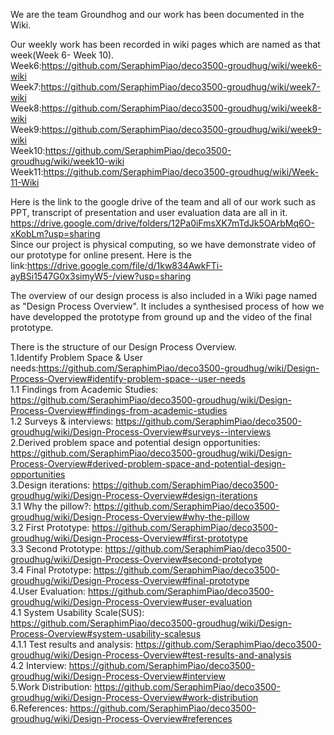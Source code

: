 We are the team Groundhog and our work has been documented in the Wiki.


Our weekly work has been recorded in wiki pages which are named as that week(Week 6- Week 10).  
Week6:https://github.com/SeraphimPiao/deco3500-groudhug/wiki/week6-wiki  
Week7:https://github.com/SeraphimPiao/deco3500-groudhug/wiki/week7-wiki  
Week8:https://github.com/SeraphimPiao/deco3500-groudhug/wiki/week8-wiki  
Week9:https://github.com/SeraphimPiao/deco3500-groudhug/wiki/week9-wiki  
Week10:https://github.com/SeraphimPiao/deco3500-groudhug/wiki/week10-wiki
Week11:https://github.com/SeraphimPiao/deco3500-groudhug/wiki/Week-11-Wiki

Here is the link to the google drive of the team and all of our work such as PPT, transcript of presentation and user evaluation data are all in it. https://drive.google.com/drive/folders/12Pa0iFmsXK7mTdJk5OArbMq6O-xKobLm?usp=sharing  
Since our project is physical computing, so we have demonstrate video of our prototype for online present. Here is the link:https://drive.google.com/file/d/1kw834AwkFTi-ayBSi1547G0x3simyW5-/view?usp=sharing  

The overview of our design process is also included in a Wiki page named as "Design Process Overview". It includes a synthesised process of how we have developped the prototype from ground up and the video of the final prototype.  
  
There is the structure of our Design Process Overview.  
1.Identify Problem Space & User needs:https://github.com/SeraphimPiao/deco3500-groudhug/wiki/Design-Process-Overview#identify-problem-space--user-needs  
  1.1 Findings from Academic Studies:  https://github.com/SeraphimPiao/deco3500-groudhug/wiki/Design-Process-Overview#findings-from-academic-studies  
  1.2 Surveys & interviews:  https://github.com/SeraphimPiao/deco3500-groudhug/wiki/Design-Process-Overview#surveys--interviews  
2.Derived problem space and potential design opportunities:  https://github.com/SeraphimPiao/deco3500-groudhug/wiki/Design-Process-Overview#derived-problem-space-and-potential-design-opportunities  
3.Design iterations:  https://github.com/SeraphimPiao/deco3500-groudhug/wiki/Design-Process-Overview#design-iterations  
  3.1 Why the pillow?:  https://github.com/SeraphimPiao/deco3500-groudhug/wiki/Design-Process-Overview#why-the-pillow  
  3.2 First Prototype:  https://github.com/SeraphimPiao/deco3500-groudhug/wiki/Design-Process-Overview#first-prototype  
  3.3 Second Prototype:  https://github.com/SeraphimPiao/deco3500-groudhug/wiki/Design-Process-Overview#second-prototype  
  3.4 Final Prototype:  https://github.com/SeraphimPiao/deco3500-groudhug/wiki/Design-Process-Overview#final-prototype  
4.User Evaluation:  https://github.com/SeraphimPiao/deco3500-groudhug/wiki/Design-Process-Overview#user-evaluation  
  4.1 System Usability Scale(SUS): https://github.com/SeraphimPiao/deco3500-groudhug/wiki/Design-Process-Overview#system-usability-scalesus   
    4.1.1 Test results and analysis:  https://github.com/SeraphimPiao/deco3500-groudhug/wiki/Design-Process-Overview#test-results-and-analysis  
  4.2 Interview:  https://github.com/SeraphimPiao/deco3500-groudhug/wiki/Design-Process-Overview#interview  
5.Work Distribution:  https://github.com/SeraphimPiao/deco3500-groudhug/wiki/Design-Process-Overview#work-distribution  
6.References:  https://github.com/SeraphimPiao/deco3500-groudhug/wiki/Design-Process-Overview#references  
  
